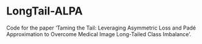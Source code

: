 # LongTail-ALPA
Code for the paper ‘Taming the Tail: Leveraging Asymmetric Loss and Padé Approximation to Overcome Medical Image Long-Tailed Class Imbalance’.
